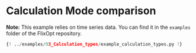 # Calculation Mode comparison
**Note:** This example relies on time series data. You can find it in the `examples` folder of the FlixOpt repository.
```python
{! ../examples/03_Calculation_types/example_calculation_types.py !}
```
